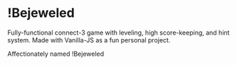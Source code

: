 # !Bejeweled

Fully-functional connect-3 game with leveling, high score-keeping, and hint system. Made with Vanilla-JS as a fun personal project. 

Affectionately named !Bejeweled

